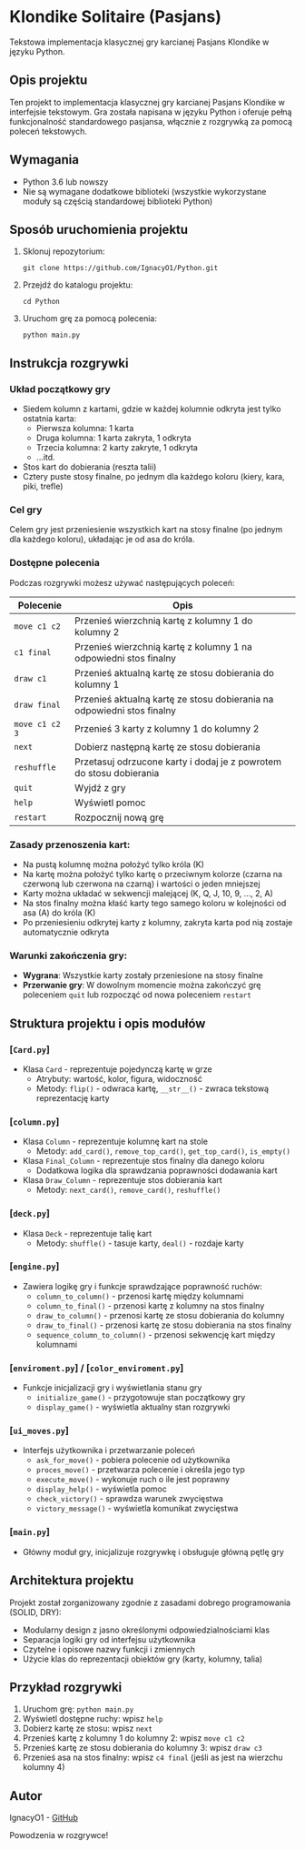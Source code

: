 # Klondike Solitaire (Pasjans)

Tekstowa implementacja klasycznej gry karcianej Pasjans Klondike w języku Python.



## Opis projektu

Ten projekt to implementacja klasycznej gry karcianej Pasjans Klondike w interfejsie tekstowym. Gra została napisana w języku Python i oferuje pełną funkcjonalność standardowego pasjansa, włącznie z rozgrywką za pomocą poleceń tekstowych.

## Wymagania

- Python 3.6 lub nowszy
- Nie są wymagane dodatkowe biblioteki (wszystkie wykorzystane moduły są częścią standardowej biblioteki Python)

## Sposób uruchomienia projektu

1. Sklonuj repozytorium:
   ```
   git clone https://github.com/IgnacyO1/Python.git
   ```
2. Przejdź do katalogu projektu:
   ```
   cd Python
   ```
3. Uruchom grę za pomocą polecenia:
   ```
   python main.py
   ```

## Instrukcja rozgrywki

### Układ początkowy gry
- Siedem kolumn z kartami, gdzie w każdej kolumnie odkryta jest tylko ostatnia karta:
  - Pierwsza kolumna: 1 karta
  - Druga kolumna: 1 karta zakryta, 1 odkryta
  - Trzecia kolumna: 2 karty zakryte, 1 odkryta
  - ...itd.
- Stos kart do dobierania (reszta talii)
- Cztery puste stosy finalne, po jednym dla każdego koloru (kiery, kara, piki, trefle)

### Cel gry
Celem gry jest przeniesienie wszystkich kart na stosy finalne (po jednym dla każdego koloru), układając je od asa do króla.

### Dostępne polecenia

Podczas rozgrywki możesz używać następujących poleceń:

| Polecenie | Opis |
|-----------|------|
| `move c1 c2` | Przenieś wierzchnią kartę z kolumny 1 do kolumny 2 |
| `c1 final` | Przenieś wierzchnią kartę z kolumny 1 na odpowiedni stos finalny |
| `draw c1` | Przenieś aktualną kartę ze stosu dobierania do kolumny 1 |
| `draw final` | Przenieś aktualną kartę ze stosu dobierania na odpowiedni stos finalny |
| `move c1 c2 3` | Przenieś 3 karty z kolumny 1 do kolumny 2 |
| `next` | Dobierz następną kartę ze stosu dobierania |
| `reshuffle` | Przetasuj odrzucone karty i dodaj je z powrotem do stosu dobierania |
| `quit` | Wyjdź z gry |
| `help` | Wyświetl pomoc |
| `restart` | Rozpocznij nową grę |

### Zasady przenoszenia kart:
- Na pustą kolumnę można położyć tylko króla (K)
- Na kartę można położyć tylko kartę o przeciwnym kolorze (czarna na czerwoną lub czerwona na czarną) i wartości o jeden mniejszej
- Karty można układać w sekwencji malejącej (K, Q, J, 10, 9, ..., 2, A)
- Na stos finalny można kłaść karty tego samego koloru w kolejności od asa (A) do króla (K)
- Po przeniesieniu odkrytej karty z kolumny, zakryta karta pod nią zostaje automatycznie odkryta

### Warunki zakończenia gry:
- **Wygrana**: Wszystkie karty zostały przeniesione na stosy finalne
- **Przerwanie gry**: W dowolnym momencie można zakończyć grę poleceniem `quit` lub rozpocząć od nowa poleceniem `restart`

## Struktura projektu i opis modułów

### [`Card.py`]
- Klasa `Card` - reprezentuje pojedynczą kartę w grze
  - Atrybuty: wartość, kolor, figura, widoczność
  - Metody: `flip()` - odwraca kartę, `__str__()` - zwraca tekstową reprezentację karty

### [`column.py`]
- Klasa `Column` - reprezentuje kolumnę kart na stole
  - Metody: `add_card()`, `remove_top_card()`, `get_top_card()`, `is_empty()`
- Klasa `Final_Column` - reprezentuje stos finalny dla danego koloru
  - Dodatkowa logika dla sprawdzania poprawności dodawania kart
- Klasa `Draw_Column` - reprezentuje stos dobierania kart
  - Metody: `next_card()`, `remove_card()`, `reshuffle()`

### [`deck.py`]
- Klasa `Deck` - reprezentuje talię kart
  - Metody: `shuffle()` - tasuje karty, `deal()` - rozdaje karty

### [`engine.py`]
- Zawiera logikę gry i funkcje sprawdzające poprawność ruchów:
  - `column_to_column()` - przenosi kartę między kolumnami
  - `column_to_final()` - przenosi kartę z kolumny na stos finalny
  - `draw_to_column()` - przenosi kartę ze stosu dobierania do kolumny
  - `draw_to_final()` - przenosi kartę ze stosu dobierania na stos finalny
  - `sequence_column_to_column()` - przenosi sekwencję kart między kolumnami

### [`enviroment.py`] / [`color_enviroment.py`]
- Funkcje inicjalizacji gry i wyświetlania stanu gry
  - `initialize_game()` - przygotowuje stan początkowy gry
  - `display_game()` - wyświetla aktualny stan rozgrywki

### [`ui_moves.py`]
- Interfejs użytkownika i przetwarzanie poleceń
  - `ask_for_move()` - pobiera polecenie od użytkownika
  - `proces_move()` - przetwarza polecenie i określa jego typ
  - `execute_move()` - wykonuje ruch o ile jest poprawny
  - `display_help()` - wyświetla pomoc
  - `check_victory()` - sprawdza warunek zwycięstwa
  - `victory_message()` - wyświetla komunikat zwycięstwa

### [`main.py`]
- Główny moduł gry, inicjalizuje rozgrywkę i obsługuje główną pętlę gry

## Architektura projektu

Projekt został zorganizowany zgodnie z zasadami dobrego programowania (SOLID, DRY):
- Modularny design z jasno określonymi odpowiedzialnościami klas
- Separacja logiki gry od interfejsu użytkownika
- Czytelne i opisowe nazwy funkcji i zmiennych
- Użycie klas do reprezentacji obiektów gry (karty, kolumny, talia)

## Przykład rozgrywki

1. Uruchom grę: `python main.py`
2. Wyświetl dostępne ruchy: wpisz `help`
3. Dobierz kartę ze stosu: wpisz `next`
4. Przenieś kartę z kolumny 1 do kolumny 2: wpisz `move c1 c2`
5. Przenieś kartę ze stosu dobierania do kolumny 3: wpisz `draw c3`
6. Przenieś asa na stos finalny: wpisz `c4 final` (jeśli as jest na wierzchu kolumny 4)

## Autor

IgnacyO1 - [GitHub](https://github.com/IgnacyO1)

Powodzenia w rozgrywce!